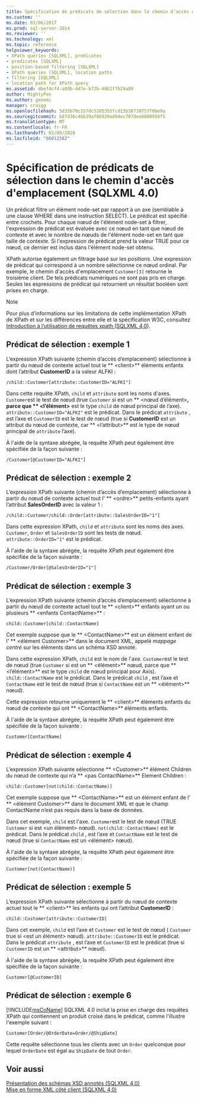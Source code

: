 ```yaml
---
title: Spécification de prédicats de sélection dans le chemin d’accès d’emplacement (SQLXML 4,0) | Microsoft Docs
ms.custom: ''
ms.date: 03/06/2017
ms.prod: sql-server-2014
ms.reviewer: ''
ms.technology: xml
ms.topic: reference
helpviewer_keywords:
- XPath queries [SQLXML], predicates
- predicates [SQLXML]
- position-based filtering [SQLXML]
- XPath queries [SQLXML], location paths
- filtering [SQLXML]
- location path for XPath query
ms.assetid: dbef4cf4-a89b-4d7e-b72b-4062f7b29a80
author: MightyPen
ms.author: genemi
manager: craigg
ms.openlocfilehash: 5d35b70c157dc5285355fcd15b38739757f0be9a
ms.sourcegitcommit: b87d36c46b39af8b929ad94ec707dee8800950f5
ms.translationtype: MT
ms.contentlocale: fr-FR
ms.lasthandoff: 02/08/2020
ms.locfileid: "66012582"
---
```

# <a name="specifying-selection-predicates-in-the-location-path-sqlxml-40"></a>Spécification de prédicats de sélection dans le chemin d'accès d'emplacement (SQLXML 4.0)
  Un prédicat filtre un élément node-set par rapport à un axe (semblable à une clause WHERE dans une instruction SELECT). Le prédicat est spécifié entre crochets. Pour chaque nœud de l'élément node-set à filtrer, l'expression de prédicat est évaluée avec ce nœud en tant que nœud de contexte et avec le nombre de nœuds de l'élément node-set en tant que taille de contexte. Si l'expression de prédicat prend la valeur TRUE pour ce nœud, ce dernier est inclus dans l'élément node-set obtenu.  
  
 XPath autorise également un filtrage basé sur les positions. Une expression de prédicat qui correspond à un nombre sélectionne ce nœud ordinal. Par exemple, le chemin d'accès d'emplacement `Customer[3]` retourne le troisième client. De tels prédicats numériques ne sont pas pris en charge. Seules les expressions de prédicat qui retournent un résultat booléen sont prises en charge.  
  
> [!NOTE]  
>  Pour plus d’informations sur les limitations de cette implémentation XPath de XPath et sur les différences entre elle et la spécification W3C, consultez [Introduction à l’utilisation de requêtes xpath &#40;SQLXML 4,0&#41;](../introduction-to-using-xpath-queries-sqlxml-4-0.md).  
  
## <a name="selection-predicate-example-1"></a>Prédicat de sélection : exemple 1  
 L’expression XPath suivante (chemin d’accès d’emplacement) sélectionne à partir du nœud de contexte actuel tout le ** \<client>** éléments enfants dont l’attribut **CustomerID** a la valeur ALFKI :  
  
```  
/child::Customer[attribute::CustomerID="ALFKI"]  
```  
  
 Dans cette requête XPath, `child` et `attribute` sont les noms d'axes. `Customer`est le test de nœud (true `Customer` si est un ** \<nœud d’élément>**, parce que ** \<l’élément>** est le type `child` de nœud principal de l’axe). 
  `attribute::CustomerID="ALFKI"` est le prédicat. Dans le prédicat `attribute` , est l’axe et `CustomerID` est le test de nœud (true si **CustomerID** est un attribut du nœud de contexte, car ** \<l’attribut>** est le type de nœud principal de `attribute` l’axe).  
  
 À l'aide de la syntaxe abrégée, la requête XPath peut également être spécifiée de la façon suivante :  
  
```  
/Customer[@CustomerID="ALFKI"]  
```  
  
## <a name="selection-predicate-example-2"></a>Prédicat de sélection : exemple 2  
 L’expression XPath suivante (chemin d’accès d’emplacement) sélectionne à partir du nœud de contexte actuel tout l' ** \<ordre>** petits-enfants ayant l’attribut **SalesOrderID** avec la valeur 1 :  
  
```  
/child::Customer/child::Order[attribute::SalesOrderID="1"]  
```  
  
 Dans cette expression XPath, `child` et `attribute` sont les noms des axes. 
  `Customer`, `Order` et `SalesOrderID` sont les tests de nœud. 
  `attribute::OrderID="1"` est le prédicat.  
  
 À l'aide de la syntaxe abrégée, la requête XPath peut également être spécifiée de la façon suivante :  
  
```  
/Customer/Order[@SalesOrderID="1"]  
```  
  
## <a name="selection-predicate-example-3"></a>Prédicat de sélection : exemple 3  
 L’expression XPath suivante (chemin d’accès d’emplacement) sélectionne à partir du nœud de contexte actuel tout le ** \<client>** enfants ayant un ou plusieurs ** \<enfants ContactName>** :  
  
```  
child::Customer[child::ContactName]  
```  
  
 Cet exemple suppose que le ** \<ContactName>** est un élément enfant de l' ** \<élément Customer>** dans le document XML, appelé *mappage centré* sur les éléments dans un schéma XSD annoté.  
  
 Dans cette expression XPath, `child` est le nom de l'axe. `Customer`est le test de nœud (true `Customer` si est un ** \<élément>** nœud, parce que ** \<l’élément>** est le type `child` de nœud principal pour Axis). 
  `child::ContactName` est le prédicat. Dans le prédicat `child` , est l’axe et `ContactName` est le test de nœud (true si `ContactName` est un ** \<élément>** nœud).  
  
 Cette expression retourne uniquement le ** \<client>** éléments enfants du nœud de contexte qui ont ** \<ContactName>** éléments enfants.  
  
 À l'aide de la syntaxe abrégée, la requête XPath peut également être spécifiée de la façon suivante :  
  
```  
Customer[ContactName]  
```  
  
## <a name="selection-predicate-example-4"></a>Prédicat de sélection : exemple 4  
 L’expression XPath suivante sélectionne ** \<Customer>** élément Children du nœud de contexte qui n’a ** \<pas ContactName>** Element Children :  
  
```  
child::Customer[not(child::ContactName)]  
```  
  
 Cet exemple suppose que ** \<ContactName>** est un élément enfant de l' ** \<élément Customer>** dans le document XML et que le champ ContactName n’est pas requis dans la base de données.  
  
 Dans cet exemple, `child` est l'axe. `Customer`est le test de nœud (TRUE `Customer` si est \<un élément> nœud). 
  `not(child::ContactName)` est le prédicat. Dans le prédicat `child` , est l’axe et `ContactName` est le test de nœud (true si `ContactName` est un \<élément> nœud).  
  
 À l'aide de la syntaxe abrégée, la requête XPath peut également être spécifiée de la façon suivante :  
  
```  
Customer[not(ContactName)]  
```  
  
## <a name="selection-predicate-example-5"></a>Prédicat de sélection : exemple 5  
 L’expression XPath suivante sélectionne à partir du nœud de contexte actuel tout le ** \<client>** les enfants qui ont l’attribut **CustomerID** :  
  
```  
child::Customer[attribute::CustomerID]  
```  
  
 Dans cet exemple, `child` est l’axe et `Customer` est le test de nœud ( `Customer` true si \<est un élément> nœud). 
  `attribute::CustomerID` est le prédicat. Dans le prédicat `attribute` , est l’axe et `CustomerID` est le prédicat (true si `CustomerID` est un ** \<attribut>** nœud).  
  
 À l'aide de la syntaxe abrégée, la requête XPath peut également être spécifiée de la façon suivante :  
  
```  
Customer[@CustomerID]  
```  
  
## <a name="selection-predicate-example-6"></a>Prédicat de sélection : exemple 6  
 
  [!INCLUDE[msCoName](../../../includes/msconame-md.md)] SQLXML 4.0 inclut la prise en charge des requêtes XPath qui contiennent un produit croisé dans le prédicat, comme l'illustre l'exemple suivant :  
  
```  
Customer[Order/@OrderDate=Order/@ShipDate]  
```  
  
 Cette requête sélectionne tous les clients avec un `Order` quelconque pour lequel `OrderDate` est égal au `ShipDate` de tout `Order`.  
  
## <a name="see-also"></a>Voir aussi  
 [Présentation des schémas XSD annotés &#40;SQLXML 4,0&#41;](../../sqlxml/annotated-xsd-schemas/introduction-to-annotated-xsd-schemas-sqlxml-4-0.md)   
 [Mise en forme XML côté client &#40;SQLXML 4,0&#41;](../../sqlxml/formatting/client-side-xml-formatting-sqlxml-4-0.md)  
  
  
